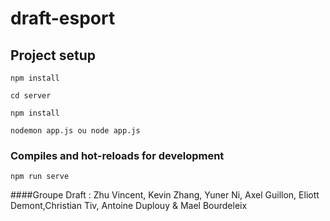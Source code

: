 # draft-esport

## Project setup
```
npm install
```
```
cd server
```
```
npm install
```
```
nodemon app.js ou node app.js
```
### Compiles and hot-reloads for development
```
npm run serve
```

####Groupe Draft : Zhu Vincent, Kevin Zhang, Yuner Ni, Axel Guillon, Eliott Demont,Christian Tiv, Antoine Duplouy & Mael Bourdeleix
